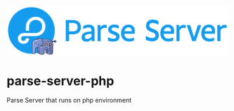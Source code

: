 ![Parse Server PHP](parse-server-logo-php.png)
# parse-server-php
Parse Server that runs on php environment
